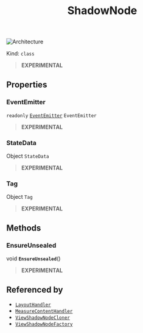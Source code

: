 ﻿---
id: ShadowNode
title: ShadowNode
---

![Architecture](https://img.shields.io/badge/architecture-new_only-blue)

Kind: `class`

> **EXPERIMENTAL**

## Properties
### EventEmitter
`readonly`  [`EventEmitter`](EventEmitter) `EventEmitter`

> **EXPERIMENTAL**

### StateData
 Object `StateData`

> **EXPERIMENTAL**

### Tag
 Object `Tag`

> **EXPERIMENTAL**

## Methods
### EnsureUnsealed
void **`EnsureUnsealed`**()

> **EXPERIMENTAL**

## Referenced by
- [`LayoutHandler`](LayoutHandler)
- [`MeasureContentHandler`](MeasureContentHandler)
- [`ViewShadowNodeCloner`](ViewShadowNodeCloner)
- [`ViewShadowNodeFactory`](ViewShadowNodeFactory)

